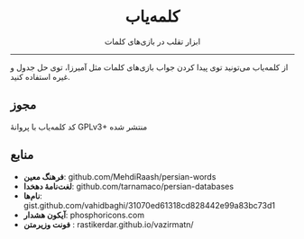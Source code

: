 
<h1 align='center'>کلمه‌یاب</h1>
<p align='center'>ابزار تقلب در بازی‌های کلمات</p>

----

از کلمه‌یاب می‌تونید توی پیدا کردن جواب بازی‌های کلمات مثل آمیرزا، توی حل جدول و غیره استفاده کنید.

## مجوز
کد کلمه‌یاب با پروانهٔ GPLv3+ منتشر شده

## منابع
- **فرهنگ معین**: github.com/MehdiRaash/persian-words
- **لغت‌نامهٔ دهخدا**: github.com/tarnamaco/persian-databases
- **نام‌ها**: gist.github.com/vahidbaghi/31070ed61318cd828442e99a83bc73d1
- **آیکون هشدار**: phosphoricons.com
- **فونت وزیرمتن**  : rastikerdar.github.io/vazirmatn/